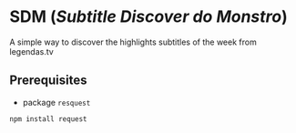 # SDM (*Subtitle Discover do Monstro*)

A simple way to discover the highlights subtitles of the week from legendas.tv

## Prerequisites

* package `resquest`

```
npm install request
```
